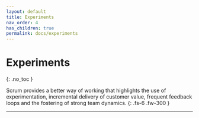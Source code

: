 ```yaml
---
layout: default
title: Experiments
nav_order: 4
has_children: true
permalink: docs/experiments
---
```


# Experiments
{: .no_toc }

Scrum provides a better way of working that highlights the use of experimentation, incremental delivery of customer value, frequent feedback loops and the fostering of strong team dynamics.
{: .fs-6 .fw-300 }

---
